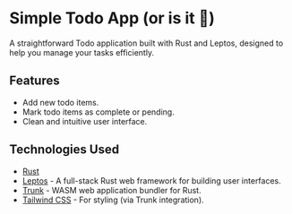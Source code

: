 # Simple Todo App (or is it 🤨)

A straightforward Todo application built with Rust and Leptos, designed to help you manage your tasks efficiently.

## Features

- Add new todo items.
- Mark todo items as complete or pending.
- Clean and intuitive user interface.

## Technologies Used

- [Rust](https://www.rust-lang.org/)
- [Leptos](https://leptos.dev/) - A full-stack Rust web framework for building user interfaces.
- [Trunk](https://trunkrs.dev/) - WASM web application bundler for Rust.
- [Tailwind CSS](https://tailwindcss.com/) - For styling (via Trunk integration).
